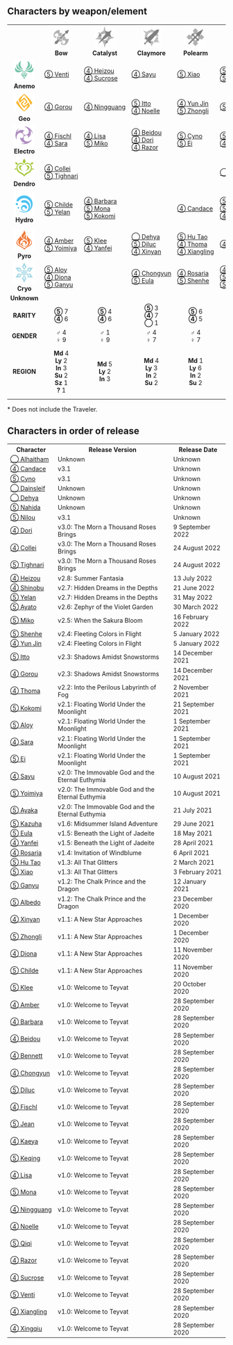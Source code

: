 
## Characters by weapon/element
<table>
<tr>
<th></th>
<th align="center"><img width="50" height="50" src="assets/Bow.webp"><br><b>Bow</b></th>
<th align="center"><img width="50" height="50" src="assets/Catalyst.webp"><br><b>Catalyst</b></th>
<th align="center"><img width="50" height="50" src="assets/Claymore.webp"><br><b>Claymore</b></th>
<th align="center"><img width="50" height="50" src="assets/Polearm.webp"><br><b>Polearm</b></th>
<th align="center"><img width="50" height="50" src="assets/Sword.webp"><br><b>Sword</b></th>
<th align="center"><b>Unknown</b></th>
<th align="center"><b>RARITY</b></th>
<th align="center"><b>GENDER</b></th>
<th align="center"><b>REGION</b></th>
</tr>
<tr><td align="center"><img width="50" height="50" src="assets/Anemo.svg"><br><b>Anemo</b></td><td><a href="https://genshin-impact.fandom.com/wiki/Venti">⑤&nbsp;Venti</a></td><td><a href="https://genshin-impact.fandom.com/wiki/Shikanoin_Heizou">④&nbsp;Heizou</a><br><a href="https://genshin-impact.fandom.com/wiki/Sucrose">④&nbsp;Sucrose</a></td><td><a href="https://genshin-impact.fandom.com/wiki/Sayu">④&nbsp;Sayu</a></td><td><a href="https://genshin-impact.fandom.com/wiki/Xiao">⑤&nbsp;Xiao</a></td><td><a href="https://genshin-impact.fandom.com/wiki/Jean">⑤&nbsp;Jean</a><br><a href="https://genshin-impact.fandom.com/wiki/Kaedehara_Kazuha">⑤&nbsp;Kazuha</a></td><td></td><td align="center"><b>⑤</b> 4<br><b>④</b> 3</td><td align="center"><b>♂</b> 4<br><b>♀</b> 3</td><td align="center"><b>Md</b> 3<br><b>Ly</b> 1<br><b>In</b> 3</td></tr>
<tr><td align="center"><img width="50" height="50" src="assets/Geo.svg"><br><b>Geo</b></td><td><a href="https://genshin-impact.fandom.com/wiki/Gorou">④&nbsp;Gorou</a></td><td><a href="https://genshin-impact.fandom.com/wiki/Ningguang">④&nbsp;Ningguang</a></td><td><a href="https://genshin-impact.fandom.com/wiki/Arataki_Itto">⑤&nbsp;Itto</a><br><a href="https://genshin-impact.fandom.com/wiki/Noelle">④&nbsp;Noelle</a></td><td><a href="https://genshin-impact.fandom.com/wiki/Yun_Jin">④&nbsp;Yun Jin</a><br><a href="https://genshin-impact.fandom.com/wiki/Zhongli">⑤&nbsp;Zhongli</a></td><td><a href="https://genshin-impact.fandom.com/wiki/Albedo">⑤&nbsp;Albedo</a></td><td></td><td align="center"><b>⑤</b> 3<br><b>④</b> 4</td><td align="center"><b>♂</b> 4<br><b>♀</b> 3</td><td align="center"><b>Md</b> 2<br><b>Ly</b> 3<br><b>In</b> 2</td></tr>
<tr><td align="center"><img width="50" height="50" src="assets/Electro.svg"><br><b>Electro</b></td><td><a href="https://genshin-impact.fandom.com/wiki/Fischl">④&nbsp;Fischl</a><br><a href="https://genshin-impact.fandom.com/wiki/Kujou_Sara">④&nbsp;Sara</a></td><td><a href="https://genshin-impact.fandom.com/wiki/Lisa">④&nbsp;Lisa</a><br><a href="https://genshin-impact.fandom.com/wiki/Yae_Miko">⑤&nbsp;Miko</a></td><td><a href="https://genshin-impact.fandom.com/wiki/Beidou">④&nbsp;Beidou</a><br><a href="https://genshin-impact.fandom.com/wiki/Dori">④&nbsp;Dori</a><br><a href="https://genshin-impact.fandom.com/wiki/Razor">④&nbsp;Razor</a></td><td><a href="https://genshin-impact.fandom.com/wiki/Cyno">⑤&nbsp;Cyno</a><br><a href="https://genshin-impact.fandom.com/wiki/Raiden_Shogun">⑤&nbsp;Ei</a></td><td><a href="https://genshin-impact.fandom.com/wiki/Keqing">⑤&nbsp;Keqing</a><br><a href="https://genshin-impact.fandom.com/wiki/Kuki_Shinobu">④&nbsp;Shinobu</a></td><td></td><td align="center"><b>⑤</b> 4<br><b>④</b> 7</td><td align="center"><b>♂</b> 2<br><b>♀</b> 9</td><td align="center"><b>Md</b> 3<br><b>Ly</b> 2<br><b>In</b> 4<br><b>Su</b> 2</td></tr>
<tr><td align="center"><img width="50" height="50" src="assets/Dendro.svg"><br><b>Dendro</b></td><td><a href="https://genshin-impact.fandom.com/wiki/Collei">④&nbsp;Collei</a><br><a href="https://genshin-impact.fandom.com/wiki/Tighnari">⑤&nbsp;Tighnari</a></td><td></td><td></td><td></td><td><a href="https://genshin-impact.fandom.com/wiki/Alhaitham">◯&nbsp;Alhaitham</a></td><td><a href="https://genshin-impact.fandom.com/wiki/Nahida">⑤&nbsp;Nahida</a></td><td align="center"><b>⑤</b> 2<br><b>④</b> 1<br><b>◯</b> 1</td><td align="center"><b>♂</b> 2<br><b>♀</b> 2</td><td align="center"><b>Su</b> 4</td></tr>
<tr><td align="center"><img width="50" height="50" src="assets/Hydro.svg"><br><b>Hydro</b></td><td><a href="https://genshin-impact.fandom.com/wiki/Tartaglia">⑤&nbsp;Childe</a><br><a href="https://genshin-impact.fandom.com/wiki/Yelan">⑤&nbsp;Yelan</a></td><td><a href="https://genshin-impact.fandom.com/wiki/Barbara">④&nbsp;Barbara</a><br><a href="https://genshin-impact.fandom.com/wiki/Mona">⑤&nbsp;Mona</a><br><a href="https://genshin-impact.fandom.com/wiki/Sangonomiya_Kokomi">⑤&nbsp;Kokomi</a></td><td></td><td><a href="https://genshin-impact.fandom.com/wiki/Candace">④&nbsp;Candace</a></td><td><a href="https://genshin-impact.fandom.com/wiki/Kamisato_Ayato">⑤&nbsp;Ayato</a><br><a href="https://genshin-impact.fandom.com/wiki/Nilou">⑤&nbsp;Nilou</a><br><a href="https://genshin-impact.fandom.com/wiki/Xingqiu">④&nbsp;Xingqiu</a></td><td></td><td align="center"><b>⑤</b> 6<br><b>④</b> 3</td><td align="center"><b>♂</b> 3<br><b>♀</b> 6</td><td align="center"><b>Md</b> 2<br><b>Ly</b> 2<br><b>In</b> 2<br><b>Su</b> 2<br><b>Sz</b> 1</td></tr>
<tr><td align="center"><img width="50" height="50" src="assets/Pyro.svg"><br><b>Pyro</b></td><td><a href="https://genshin-impact.fandom.com/wiki/Amber">④&nbsp;Amber</a><br><a href="https://genshin-impact.fandom.com/wiki/Yoimiya">⑤&nbsp;Yoimiya</a></td><td><a href="https://genshin-impact.fandom.com/wiki/Klee">⑤&nbsp;Klee</a><br><a href="https://genshin-impact.fandom.com/wiki/Yanfei">④&nbsp;Yanfei</a></td><td><a href="https://genshin-impact.fandom.com/wiki/Dehya">◯&nbsp;Dehya</a><br><a href="https://genshin-impact.fandom.com/wiki/Diluc">⑤&nbsp;Diluc</a><br><a href="https://genshin-impact.fandom.com/wiki/Xinyan">④&nbsp;Xinyan</a></td><td><a href="https://genshin-impact.fandom.com/wiki/Hu_Tao">⑤&nbsp;Hu Tao</a><br><a href="https://genshin-impact.fandom.com/wiki/Thoma">④&nbsp;Thoma</a><br><a href="https://genshin-impact.fandom.com/wiki/Xiangling">④&nbsp;Xiangling</a></td><td><a href="https://genshin-impact.fandom.com/wiki/Bennett">④&nbsp;Bennett</a></td><td></td><td align="center"><b>⑤</b> 4<br><b>④</b> 6<br><b>◯</b> 1</td><td align="center"><b>♂</b> 3<br><b>♀</b> 8</td><td align="center"><b>Md</b> 4<br><b>Ly</b> 4<br><b>In</b> 2<br><b>Su</b> 1</td></tr>
<tr><td align="center"><img width="50" height="50" src="assets/Cryo.svg"><br><b>Cryo</b></td><td><a href="https://genshin-impact.fandom.com/wiki/Aloy">⑤&nbsp;Aloy</a><br><a href="https://genshin-impact.fandom.com/wiki/Diona">④&nbsp;Diona</a><br><a href="https://genshin-impact.fandom.com/wiki/Ganyu">⑤&nbsp;Ganyu</a></td><td></td><td><a href="https://genshin-impact.fandom.com/wiki/Chongyun">④&nbsp;Chongyun</a><br><a href="https://genshin-impact.fandom.com/wiki/Eula">⑤&nbsp;Eula</a></td><td><a href="https://genshin-impact.fandom.com/wiki/Rosaria">④&nbsp;Rosaria</a><br><a href="https://genshin-impact.fandom.com/wiki/Shenhe">⑤&nbsp;Shenhe</a></td><td><a href="https://genshin-impact.fandom.com/wiki/Kaeya">④&nbsp;Kaeya</a><br><a href="https://genshin-impact.fandom.com/wiki/Kamisato_Ayaka">⑤&nbsp;Ayaka</a><br><a href="https://genshin-impact.fandom.com/wiki/Qiqi">⑤&nbsp;Qiqi</a></td><td></td><td align="center"><b>⑤</b> 6<br><b>④</b> 4</td><td align="center"><b>♂</b> 2<br><b>♀</b> 8</td><td align="center"><b>Md</b> 4<br><b>Ly</b> 4<br><b>In</b> 1<br><b>?</b> 1</td></tr>
<tr><td align="center"><b>Unknown</b></td><td></td><td></td><td></td><td></td><td></td><td><a href="https://genshin-impact.fandom.com/wiki/Dainsleif">◯&nbsp;Dainsleif</a></td><td align="center"><b>◯</b> 1</td><td align="center"><b>♂</b> 1</td><td align="center"><b>Kh</b> 1</td></tr>
<tr><td align="center"><b>RARITY</b></td><td align="center"><b>⑤</b> 7<br><b>④</b> 6</td><td align="center"><b>⑤</b> 4<br><b>④</b> 6</td><td align="center"><b>⑤</b> 3<br><b>④</b> 7<br><b>◯</b> 1</td><td align="center"><b>⑤</b> 6<br><b>④</b> 5</td><td align="center"><b>⑤</b> 8<br><b>④</b> 4<br><b>◯</b> 1</td><td align="center"><b>⑤</b> 1<br><b>◯</b> 1</td><td align="center"><b>⑤</b> 29<br><b>④</b> 28<br><b>◯</b> 3</td><td></td><td></td></tr>
<tr><td align="center"><b>GENDER</b></td><td align="center"><b>♂</b> 4<br><b>♀</b> 9</td><td align="center"><b>♂</b> 1<br><b>♀</b> 9</td><td align="center"><b>♂</b> 4<br><b>♀</b> 7</td><td align="center"><b>♂</b> 4<br><b>♀</b> 7</td><td align="center"><b>♂</b> 7<br><b>♀</b> 6</td><td align="center"><b>♂</b> 1<br><b>♀</b> 1</td><td></td><td align="center"><b>♂</b> 21<br><b>♀</b> 39</td><td></td></tr>
<tr><td align="center"><b>REGION</b></td><td align="center"><b>Md</b> 4<br><b>Ly</b> 2<br><b>In</b> 3<br><b>Su</b> 2<br><b>Sz</b> 1<br><b>?</b> 1</td><td align="center"><b>Md</b> 5<br><b>Ly</b> 2<br><b>In</b> 3</td><td align="center"><b>Md</b> 4<br><b>Ly</b> 3<br><b>In</b> 2<br><b>Su</b> 2</td><td align="center"><b>Md</b> 1<br><b>Ly</b> 6<br><b>In</b> 2<br><b>Su</b> 2</td><td align="center"><b>Md</b> 4<br><b>Ly</b> 3<br><b>In</b> 4<br><b>Su</b> 2</td><td align="center"><b>Su</b> 1<br><b>Kh</b> 1</td><td></td><td></td><td align="center"><b>Md</b> 18<br><b>Ly</b> 16<br><b>In</b> 14<br><b>Su</b> 9<br><b>Sz</b> 1<br><b>Kh</b> 1<br><b>?</b> 1</td></tr>
</table>

\* Does not include the Traveler.

## Characters in order of release
<table>
<tr>
<th>Character</th>
<th>Release Version</th>
<th>Release Date</th>
</tr>
<tr><td><a href="https://genshin-impact.fandom.com/wiki/Alhaitham">◯&nbsp;Alhaitham</a></td><td>Unknown</td><td>Unknown</td></tr>
<tr><td><a href="https://genshin-impact.fandom.com/wiki/Candace">④&nbsp;Candace</a></td><td>v3.1</td><td>Unknown</td></tr>
<tr><td><a href="https://genshin-impact.fandom.com/wiki/Cyno">⑤&nbsp;Cyno</a></td><td>v3.1</td><td>Unknown</td></tr>
<tr><td><a href="https://genshin-impact.fandom.com/wiki/Dainsleif">◯&nbsp;Dainsleif</a></td><td>Unknown</td><td>Unknown</td></tr>
<tr><td><a href="https://genshin-impact.fandom.com/wiki/Dehya">◯&nbsp;Dehya</a></td><td>Unknown</td><td>Unknown</td></tr>
<tr><td><a href="https://genshin-impact.fandom.com/wiki/Nahida">⑤&nbsp;Nahida</a></td><td>Unknown</td><td>Unknown</td></tr>
<tr><td><a href="https://genshin-impact.fandom.com/wiki/Nilou">⑤&nbsp;Nilou</a></td><td>v3.1</td><td>Unknown</td></tr>
<tr><td><a href="https://genshin-impact.fandom.com/wiki/Dori">④&nbsp;Dori</a></td><td>v3.0: The Morn a Thousand Roses Brings</td><td>9 September 2022</td></tr>
<tr><td><a href="https://genshin-impact.fandom.com/wiki/Collei">④&nbsp;Collei</a></td><td>v3.0: The Morn a Thousand Roses Brings</td><td>24 August 2022</td></tr>
<tr><td><a href="https://genshin-impact.fandom.com/wiki/Tighnari">⑤&nbsp;Tighnari</a></td><td>v3.0: The Morn a Thousand Roses Brings</td><td>24 August 2022</td></tr>
<tr><td><a href="https://genshin-impact.fandom.com/wiki/Shikanoin_Heizou">④&nbsp;Heizou</a></td><td>v2.8: Summer Fantasia</td><td>13 July 2022</td></tr>
<tr><td><a href="https://genshin-impact.fandom.com/wiki/Kuki_Shinobu">④&nbsp;Shinobu</a></td><td>v2.7: Hidden Dreams in the Depths</td><td>21 June 2022</td></tr>
<tr><td><a href="https://genshin-impact.fandom.com/wiki/Yelan">⑤&nbsp;Yelan</a></td><td>v2.7: Hidden Dreams in the Depths</td><td>31 May 2022</td></tr>
<tr><td><a href="https://genshin-impact.fandom.com/wiki/Kamisato_Ayato">⑤&nbsp;Ayato</a></td><td>v2.6: Zephyr of the Violet Garden</td><td>30 March 2022</td></tr>
<tr><td><a href="https://genshin-impact.fandom.com/wiki/Yae_Miko">⑤&nbsp;Miko</a></td><td>v2.5: When the Sakura Bloom</td><td>16 February 2022</td></tr>
<tr><td><a href="https://genshin-impact.fandom.com/wiki/Shenhe">⑤&nbsp;Shenhe</a></td><td>v2.4: Fleeting Colors in Flight</td><td>5 January 2022</td></tr>
<tr><td><a href="https://genshin-impact.fandom.com/wiki/Yun_Jin">④&nbsp;Yun Jin</a></td><td>v2.4: Fleeting Colors in Flight</td><td>5 January 2022</td></tr>
<tr><td><a href="https://genshin-impact.fandom.com/wiki/Arataki_Itto">⑤&nbsp;Itto</a></td><td>v2.3: Shadows Amidst Snowstorms</td><td>14 December 2021</td></tr>
<tr><td><a href="https://genshin-impact.fandom.com/wiki/Gorou">④&nbsp;Gorou</a></td><td>v2.3: Shadows Amidst Snowstorms</td><td>14 December 2021</td></tr>
<tr><td><a href="https://genshin-impact.fandom.com/wiki/Thoma">④&nbsp;Thoma</a></td><td>v2.2: Into the Perilous Labyrinth of Fog</td><td>2 November 2021</td></tr>
<tr><td><a href="https://genshin-impact.fandom.com/wiki/Sangonomiya_Kokomi">⑤&nbsp;Kokomi</a></td><td>v2.1: Floating World Under the Moonlight</td><td>21 September 2021</td></tr>
<tr><td><a href="https://genshin-impact.fandom.com/wiki/Aloy">⑤&nbsp;Aloy</a></td><td>v2.1: Floating World Under the Moonlight</td><td>1 September 2021</td></tr>
<tr><td><a href="https://genshin-impact.fandom.com/wiki/Kujou_Sara">④&nbsp;Sara</a></td><td>v2.1: Floating World Under the Moonlight</td><td>1 September 2021</td></tr>
<tr><td><a href="https://genshin-impact.fandom.com/wiki/Raiden_Shogun">⑤&nbsp;Ei</a></td><td>v2.1: Floating World Under the Moonlight</td><td>1 September 2021</td></tr>
<tr><td><a href="https://genshin-impact.fandom.com/wiki/Sayu">④&nbsp;Sayu</a></td><td>v2.0: The Immovable God and the Eternal Euthymia</td><td>10 August 2021</td></tr>
<tr><td><a href="https://genshin-impact.fandom.com/wiki/Yoimiya">⑤&nbsp;Yoimiya</a></td><td>v2.0: The Immovable God and the Eternal Euthymia</td><td>10 August 2021</td></tr>
<tr><td><a href="https://genshin-impact.fandom.com/wiki/Kamisato_Ayaka">⑤&nbsp;Ayaka</a></td><td>v2.0: The Immovable God and the Eternal Euthymia</td><td>21 July 2021</td></tr>
<tr><td><a href="https://genshin-impact.fandom.com/wiki/Kaedehara_Kazuha">⑤&nbsp;Kazuha</a></td><td>v1.6: Midsummer Island Adventure</td><td>29 June 2021</td></tr>
<tr><td><a href="https://genshin-impact.fandom.com/wiki/Eula">⑤&nbsp;Eula</a></td><td>v1.5: Beneath the Light of Jadeite</td><td>18 May 2021</td></tr>
<tr><td><a href="https://genshin-impact.fandom.com/wiki/Yanfei">④&nbsp;Yanfei</a></td><td>v1.5: Beneath the Light of Jadeite</td><td>28 April 2021</td></tr>
<tr><td><a href="https://genshin-impact.fandom.com/wiki/Rosaria">④&nbsp;Rosaria</a></td><td>v1.4: Invitation of Windblume</td><td>6 April 2021</td></tr>
<tr><td><a href="https://genshin-impact.fandom.com/wiki/Hu_Tao">⑤&nbsp;Hu Tao</a></td><td>v1.3: All That Glitters</td><td>2 March 2021</td></tr>
<tr><td><a href="https://genshin-impact.fandom.com/wiki/Xiao">⑤&nbsp;Xiao</a></td><td>v1.3: All That Glitters</td><td>3 February 2021</td></tr>
<tr><td><a href="https://genshin-impact.fandom.com/wiki/Ganyu">⑤&nbsp;Ganyu</a></td><td>v1.2: The Chalk Prince and the Dragon</td><td>12 January 2021</td></tr>
<tr><td><a href="https://genshin-impact.fandom.com/wiki/Albedo">⑤&nbsp;Albedo</a></td><td>v1.2: The Chalk Prince and the Dragon</td><td>23 December 2020</td></tr>
<tr><td><a href="https://genshin-impact.fandom.com/wiki/Xinyan">④&nbsp;Xinyan</a></td><td>v1.1: A New Star Approaches</td><td>1 December 2020</td></tr>
<tr><td><a href="https://genshin-impact.fandom.com/wiki/Zhongli">⑤&nbsp;Zhongli</a></td><td>v1.1: A New Star Approaches</td><td>1 December 2020</td></tr>
<tr><td><a href="https://genshin-impact.fandom.com/wiki/Diona">④&nbsp;Diona</a></td><td>v1.1: A New Star Approaches</td><td>11 November 2020</td></tr>
<tr><td><a href="https://genshin-impact.fandom.com/wiki/Tartaglia">⑤&nbsp;Childe</a></td><td>v1.1: A New Star Approaches</td><td>11 November 2020</td></tr>
<tr><td><a href="https://genshin-impact.fandom.com/wiki/Klee">⑤&nbsp;Klee</a></td><td>v1.0: Welcome to Teyvat</td><td>20 October 2020</td></tr>
<tr><td><a href="https://genshin-impact.fandom.com/wiki/Amber">④&nbsp;Amber</a></td><td>v1.0: Welcome to Teyvat</td><td>28 September 2020</td></tr>
<tr><td><a href="https://genshin-impact.fandom.com/wiki/Barbara">④&nbsp;Barbara</a></td><td>v1.0: Welcome to Teyvat</td><td>28 September 2020</td></tr>
<tr><td><a href="https://genshin-impact.fandom.com/wiki/Beidou">④&nbsp;Beidou</a></td><td>v1.0: Welcome to Teyvat</td><td>28 September 2020</td></tr>
<tr><td><a href="https://genshin-impact.fandom.com/wiki/Bennett">④&nbsp;Bennett</a></td><td>v1.0: Welcome to Teyvat</td><td>28 September 2020</td></tr>
<tr><td><a href="https://genshin-impact.fandom.com/wiki/Chongyun">④&nbsp;Chongyun</a></td><td>v1.0: Welcome to Teyvat</td><td>28 September 2020</td></tr>
<tr><td><a href="https://genshin-impact.fandom.com/wiki/Diluc">⑤&nbsp;Diluc</a></td><td>v1.0: Welcome to Teyvat</td><td>28 September 2020</td></tr>
<tr><td><a href="https://genshin-impact.fandom.com/wiki/Fischl">④&nbsp;Fischl</a></td><td>v1.0: Welcome to Teyvat</td><td>28 September 2020</td></tr>
<tr><td><a href="https://genshin-impact.fandom.com/wiki/Jean">⑤&nbsp;Jean</a></td><td>v1.0: Welcome to Teyvat</td><td>28 September 2020</td></tr>
<tr><td><a href="https://genshin-impact.fandom.com/wiki/Kaeya">④&nbsp;Kaeya</a></td><td>v1.0: Welcome to Teyvat</td><td>28 September 2020</td></tr>
<tr><td><a href="https://genshin-impact.fandom.com/wiki/Keqing">⑤&nbsp;Keqing</a></td><td>v1.0: Welcome to Teyvat</td><td>28 September 2020</td></tr>
<tr><td><a href="https://genshin-impact.fandom.com/wiki/Lisa">④&nbsp;Lisa</a></td><td>v1.0: Welcome to Teyvat</td><td>28 September 2020</td></tr>
<tr><td><a href="https://genshin-impact.fandom.com/wiki/Mona">⑤&nbsp;Mona</a></td><td>v1.0: Welcome to Teyvat</td><td>28 September 2020</td></tr>
<tr><td><a href="https://genshin-impact.fandom.com/wiki/Ningguang">④&nbsp;Ningguang</a></td><td>v1.0: Welcome to Teyvat</td><td>28 September 2020</td></tr>
<tr><td><a href="https://genshin-impact.fandom.com/wiki/Noelle">④&nbsp;Noelle</a></td><td>v1.0: Welcome to Teyvat</td><td>28 September 2020</td></tr>
<tr><td><a href="https://genshin-impact.fandom.com/wiki/Qiqi">⑤&nbsp;Qiqi</a></td><td>v1.0: Welcome to Teyvat</td><td>28 September 2020</td></tr>
<tr><td><a href="https://genshin-impact.fandom.com/wiki/Razor">④&nbsp;Razor</a></td><td>v1.0: Welcome to Teyvat</td><td>28 September 2020</td></tr>
<tr><td><a href="https://genshin-impact.fandom.com/wiki/Sucrose">④&nbsp;Sucrose</a></td><td>v1.0: Welcome to Teyvat</td><td>28 September 2020</td></tr>
<tr><td><a href="https://genshin-impact.fandom.com/wiki/Venti">⑤&nbsp;Venti</a></td><td>v1.0: Welcome to Teyvat</td><td>28 September 2020</td></tr>
<tr><td><a href="https://genshin-impact.fandom.com/wiki/Xiangling">④&nbsp;Xiangling</a></td><td>v1.0: Welcome to Teyvat</td><td>28 September 2020</td></tr>
<tr><td><a href="https://genshin-impact.fandom.com/wiki/Xingqiu">④&nbsp;Xingqiu</a></td><td>v1.0: Welcome to Teyvat</td><td>28 September 2020</td></tr>
</table>
